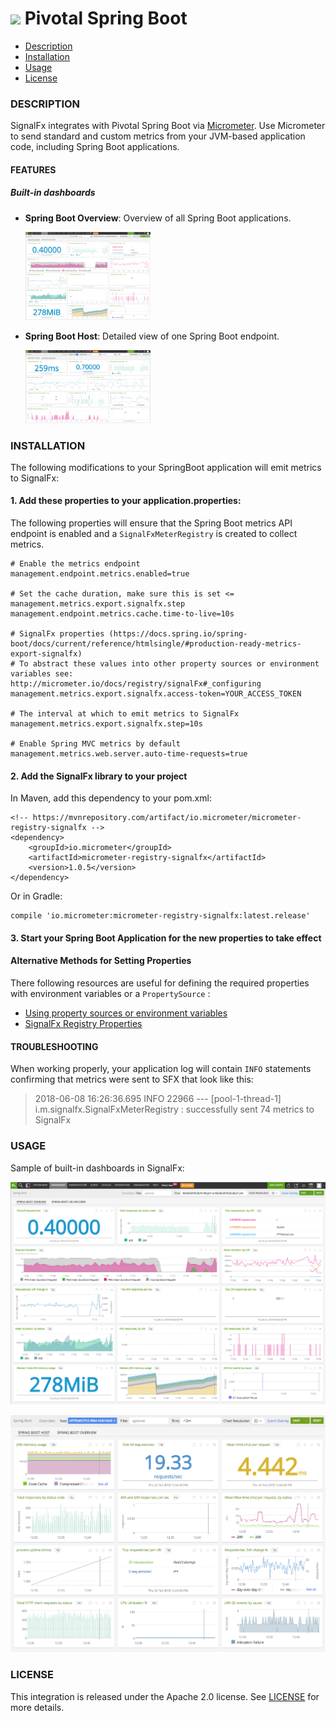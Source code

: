 # ![](https://github.com/signalfx/integrations/blob/master/pivotal-springboot/img/integrations_pivotalspringboot.png) Pivotal Spring Boot

- [Description](#description)
- [Installation](#installation)
- [Usage](#usage)
- [License](#license)

### DESCRIPTION

SignalFx integrates with Pivotal Spring Boot via [Micrometer](http://micrometer.io). Use Micrometer to send standard and custom metrics from your JVM-based application code, including Spring Boot applications. 

#### FEATURES

##### Built-in dashboards

- **Spring Boot Overview**: Overview of all Spring Boot applications.

  [<img src='./img/dashboard_springbootoverview.png' width=200px>](./img/dashboard_springbootoverview.png)
  
- **Spring Boot Host**: Detailed view of one Spring Boot endpoint.

  [<img src='./img/dashboard_springbooturi.png' width=200px>](./img/dashboard_springbooturi.png)

### INSTALLATION

The following modifications to your SpringBoot application will emit metrics to SignalFx:

#### 1. Add these properties to your application.properties:

The following properties will ensure that the Spring Boot metrics API endpoint is enabled and a `SignalFxMeterRegistry` is 
created to collect metrics. 

```
# Enable the metrics endpoint
management.endpoint.metrics.enabled=true

# Set the cache duration, make sure this is set <= management.metrics.export.signalfx.step
management.endpoint.metrics.cache.time-to-live=10s

# SignalFx properties (https://docs.spring.io/spring-boot/docs/current/reference/htmlsingle/#production-ready-metrics-export-signalfx)
# To abstract these values into other property sources or environment variables see: http://micrometer.io/docs/registry/signalFx#_configuring
management.metrics.export.signalfx.access-token=YOUR_ACCESS_TOKEN

# The interval at which to emit metrics to SignalFx
management.metrics.export.signalfx.step=10s

# Enable Spring MVC metrics by default
management.metrics.web.server.auto-time-requests=true
```

#### 2. Add the SignalFx library to your project

In Maven, add this dependency to your pom.xml:

```
<!-- https://mvnrepository.com/artifact/io.micrometer/micrometer-registry-signalfx -->
<dependency>
	<groupId>io.micrometer</groupId>
	<artifactId>micrometer-registry-signalfx</artifactId>
	<version>1.0.5</version>
</dependency>
```
Or in Gradle:
```
compile 'io.micrometer:micrometer-registry-signalfx:latest.release'
```

#### 3. Start your Spring Boot Application for the new properties to take effect

#### Alternative Methods for Setting Properties

There following resources are useful for defining the required properties with environment variables or a `PropertySource` :
- [Using property sources or environment variables](http://micrometer.io/docs/registry/signalFx#_configuring)
- [SignalFx Registry Properties](https://docs.spring.io/spring-boot/docs/current/reference/htmlsingle/#production-ready-metrics-export-signalfx)

#### TROUBLESHOOTING

When working properly, your application log will contain `INFO` statements confirming that metrics were sent to SFX that look like this:

> 2018-06-08 16:26:36.695  INFO 22966 --- [pool-1-thread-1] i.m.signalfx.SignalFxMeterRegistry       : successfully sent 74 metrics to SignalFx

### USAGE

Sample of built-in dashboards in SignalFx:

![](././img/dashboard_springbootoverview.png)

![](././img/dashboard_springboothost.png)

### LICENSE

This integration is released under the Apache 2.0 license. See [LICENSE](./LICENSE) for more details.
